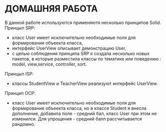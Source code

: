 # ДОМАШНЯЯ РАБОТА
 В данной работе используются  применяютя несколько принципов Solid.
  Принцып SRP:
   - класс User имеет исключительно необходимые поля для формирования объеекта класса, 
   - интерфейс  UserView описывает демонстрацию User,
   - с целью соблюдения принципа SRP я создала несколько новых пакетов, в которые разместила классы по тематике или поведению : model, view,service, controller, sort.


Принцып ISP:
- классы StudentView и TeacherView реализуют интерфейс UserView.

Принцип OCP:
- класс User имеет исключительно необходимые поля для формирования объеекта класса, но в классе  Student я внесла дополнение, добавила поле - средний  бал, класс User при этом не изменился. Для упрощения - средний балл рассчитывается рандомно.

